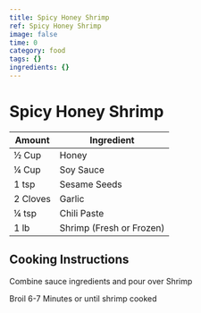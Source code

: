 ```yaml
---
title: Spicy Honey Shrimp
ref: Spicy Honey Shrimp
image: false
time: 0
category: food
tags: {}
ingredients: {}
---
```

# Spicy Honey Shrimp  
  
|Amount|Ingredient|  
|----|----|  
½ Cup | Honey  
¼ Cup | Soy Sauce  
1 tsp | Sesame Seeds  
2 Cloves | Garlic  
¼ tsp | Chili Paste  
1 lb | Shrimp (Fresh or Frozen)  
  
## Cooking Instructions  
Combine sauce ingredients and pour over Shrimp  
  
Broil 6-7 Minutes or until shrimp cooked  
  
